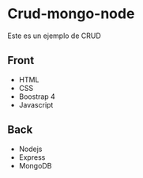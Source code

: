 # Crud-mongo-node

Este es un ejemplo de CRUD

## Front
- HTML
- CSS
- Boostrap 4
- Javascript
## Back
- Nodejs
- Express
- MongoDB
